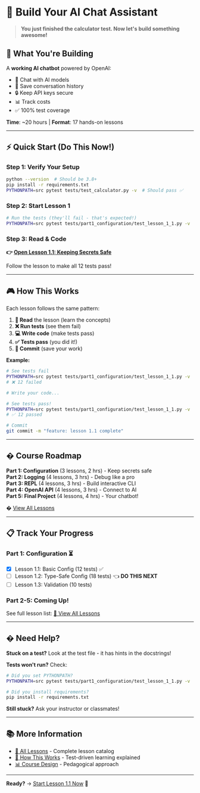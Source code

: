 # 🚀 Build Your AI Chat Assistant

> **You just finished the calculator test. Now let's build something awesome!**

## 🎯 What You're Building

A **working AI chatbot** powered by OpenAI:
- 💬 Chat with AI models
- 📝 Save conversation history
- 🔒 Keep API keys secure
- 📊 Track costs
- ✅ 100% test coverage

**Time**: ~20 hours | **Format**: 17 hands-on lessons

---

## ⚡ Quick Start (Do This Now!)

### Step 1: Verify Your Setup
```bash
python --version  # Should be 3.8+
pip install -r requirements.txt
PYTHONPATH=src pytest tests/test_calculator.py -v  # Should pass ✅
```

### Step 2: Start Lesson 1
```bash
# Run the tests (they'll fail - that's expected!)
PYTHONPATH=src pytest tests/part1_configuration/test_lesson_1_1.py -v
```

### Step 3: Read & Code
**👉 [Open Lesson 1.1: Keeping Secrets Safe](./lessons/part1_configuration/lesson_1_1.md)**

Follow the lesson to make all 12 tests pass!

---

## 🎮 How This Works

Each lesson follows the same pattern:

1. **📖 Read** the lesson (learn the concepts)
2. **❌ Run tests** (see them fail)
3. **💻 Write code** (make tests pass)
4. **✅ Tests pass** (you did it!)
5. **🎯 Commit** (save your work)

**Example:**
```bash
# See tests fail
PYTHONPATH=src pytest tests/part1_configuration/test_lesson_1_1.py -v
# ❌ 12 failed

# Write your code...

# See tests pass!
PYTHONPATH=src pytest tests/part1_configuration/test_lesson_1_1.py -v
# ✅ 12 passed

# Commit
git commit -m "feature: lesson 1.1 complete"
```

---

## � Course Roadmap

**Part 1: Configuration** (3 lessons, 2 hrs) - Keep secrets safe  
**Part 2: Logging** (4 lessons, 3 hrs) - Debug like a pro  
**Part 3: REPL** (4 lessons, 3 hrs) - Build interactive CLI  
**Part 4: OpenAI API** (4 lessons, 3 hrs) - Connect to AI  
**Part 5: Final Project** (4 lessons, 4 hrs) - Your chatbot!

� [View All Lessons](./lessons/INDEX.md)

---

## 📋 Track Your Progress

### Part 1: Configuration ⏳
- [x] Lesson 1.1: Basic Config (12 tests) ✅
- [ ] Lesson 1.2: Type-Safe Config (18 tests) 👈 **DO THIS NEXT**
- [ ] Lesson 1.3: Validation (10 tests)

### Part 2-5: Coming Up!
See full lesson list: [📖 View All Lessons](./lessons/INDEX.md)

---

## � Need Help?

**Stuck on a test?** Look at the test file - it has hints in the docstrings!

**Tests won't run?** Check:
```bash
# Did you set PYTHONPATH?
PYTHONPATH=src pytest tests/part1_configuration/test_lesson_1_1.py -v

# Did you install requirements?
pip install -r requirements.txt
```

**Still stuck?** Ask your instructor or classmates!

---

## 📚 More Information

- [📖 All Lessons](./lessons/INDEX.md) - Complete lesson catalog
- [🎯 How This Works](./lessons/TEST_DRIVEN_APPROACH.md) - Test-driven learning explained
- [📊 Course Design](./lessons/COURSE_DESIGN.md) - Pedagogical approach

---

**Ready?** → [Start Lesson 1.1 Now](./lessons/part1_configuration/lesson_1_1.md) 🚀
